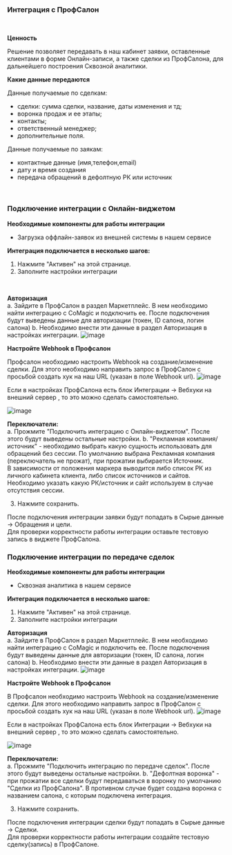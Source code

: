 ### Интеграция с ПрофСалон
<br>

 **Ценность**<br>   
 
Решение позволяет передавать в наш кабинет заявки, оставленные клиентами в форме Онлайн-записи, а также сделки из ПрофСалона, для дальнейшего построения Сквозной аналитики.
<br>

**Какие данные передаются**<br>  

Данные получаемые по сделкам:  
- сделки: сумма сделки, название, даты изменения и тд; 
- воронка продаж и ее этапы;
- контакты;
- ответственный менеджер;
- дополнительные поля.  

Данные получаемые по заякам:  

- контактные данные (имя,телефон,email)  
- дату и время создания  
- передача обращений в дефолтную РК или источник

<br>

### Подключение интеграции с Онлайн-виджетом <br> 

**Необходимые компоненты для работы интеграции**<br>  
- Загрузка оффлайн-заявок из внешней системы в нашем сервисе

**Интеграция подключается в несколько шагов:**<br>

1. Нажмите "Активен" на этой странице.
2. Заполните настройки интеграции  
<br>

**Авторизация**<br>
a. Зайдите в ПрофСалон в раздел Маркетплейс. В нем необходимо найти интеграцию с CoMagic и подключить ее. 
После подключения будут выведены данные для авторизации (токен, ID салона, логин салона)
b. Необходимо внести эти данные в раздел Авторизация в настройках интеграции.
![image](profsalon_auth.gif) <br>

**Настройте Webhook в Профсалон**<br>

 Профсалон необходимо настроить Webhook на создание/изменение сделки. Для этого необходимо направить запрос  в ПрофСалон с просьбой создать хук на наш URL (указан в поле Webhook url).
![image](profsalon_hook_url.png)

Если в настройках ПрофСалона есть блок Интеграции → Вебхуки на внешний сервер , то это можно сделать самостоятельно.

![image](profsalon_hook.jpg) <br>

**Переключатели:**<br> 
a. Прожмите "Подключить интеграцию с Онлайн-виджетом". После этого будут выведены остальные настройки.
b. "Рекламная компания/источник" - необходимо выбрать какую сущность использовать для обращений без сессии. По умолчанию выбрана Рекламная компания (переключатель не прожат), при прожатии выбирается Источник.  
В зависимости от положения маркера выводится либо список РК из личного кабинета клиента, либо список источников и сайтов. Необходимо указать какую РК/источник и сайт используем в случае отсутствия сессии.<br>  

3. Нажмите сохранить. <br>

После подключения интеграции заявки будут попадать в  Сырые данные -> Обращения и цели.  
Для проверки корректности работы интеграции оставьте тестовую запись в виджете ПрофСалона.


  ### Подключение интеграции по передаче сделок<br>  

**Необходимые компоненты для работы интеграции** <br>  
- Сквозная аналитика в нашем сервисе <br>

**Интеграция подключается в несколько шагов:** <br>

1. Нажмите "Активен" на этой странице.
2. Заполните настройки интеграции <br>

**Авторизация** <br>
a. Зайдите в ПрофСалон в раздел Маркетплейс. В нем необходимо найти интеграцию с CoMagic и подключить ее. 
После подключения будут выведены данные для авторизации (токен, ID салона, логин салона)
b. Необходимо внести эти данные в раздел Авторизация в настройках интеграции.
![image](profsalon_auth.gif) <br>

**Настройте Webhook в Профсалон** <br>

В Профсалон необходимо настроить Webhook на создание/изменение сделки. Для этого необходимо направить запрос  в ПрофСалон с просьбой создать хук на наш URL (указан в поле Webhook url).
![image](profsalon_hook_url.png)

Если в настройках ПрофСалона есть блок Интеграции → Вебхуки на внешний сервер , то это можно сделать самостоятельно.

![image](profsalon_hook.jpg) <br>

**Переключатели:**  
a. Прожмите "Подключить интеграцию по передаче сделок". После этого будут выведены остальные настройки.
b. "Дефолтная воронка" - при прожатии все сделки будут передаваться в воронку по умолчанию "Сделки из ПрофСалона". В противном случае будет создана воронка с названием салона, с которым подключена интеграция.<br>

3. Нажмите сохранить.<br>

После подключения интеграции сделки будут попадать в  Сырые данные -> Сделки.  
Для проверки корректности работы интеграции создайте тестовую сделку(запись) в ПрофСалоне.
